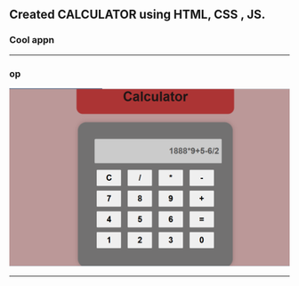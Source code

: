 ## Created CALCULATOR  using HTML, CSS , JS.
### Cool appn


************************

### op

<img src="calc proj.png" alt="Output Screenshot" width="800"/>



***************************
